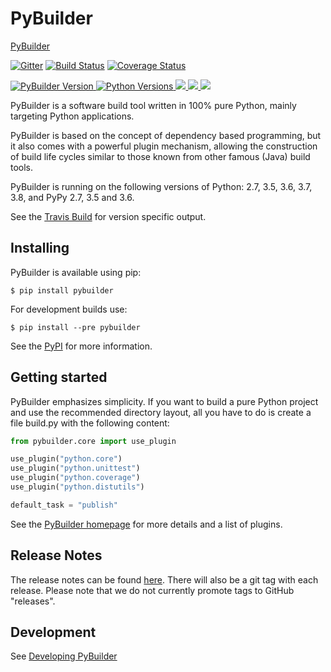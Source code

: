 PyBuilder
=========

[PyBuilder](https://pybuilder.io)


[![Gitter](https://img.shields.io/gitter/room/pybuilder/pybuilder)](https://gitter.im/pybuilder/pybuilder)
[![Build Status](https://img.shields.io/travis/pybuilder/pybuilder/master)](https://travis-ci.org/pybuilder/pybuilder)
[![Coverage Status](https://img.shields.io/coveralls/github/pybuilder/pybuilder/master)](https://coveralls.io/r/pybuilder/pybuilder?branch=master)

[
![PyBuilder Version](https://img.shields.io/pypi/v/pybuilder)
![Python Versions](https://img.shields.io/pypi/pyversions/pybuilder)
![](https://img.shields.io/pypi/dd/pybuilder)
![](https://img.shields.io/pypi/dw/pybuilder)
![](https://img.shields.io/pypi/dm/pybuilder)
](https://pypi.org/project/pybuilder/)

PyBuilder is a software build tool written in 100% pure Python, mainly
targeting Python applications.

PyBuilder is based on the concept of dependency based programming, but it also
comes with a powerful plugin mechanism, allowing the construction of build life
cycles similar to those known from other famous (Java) build tools.

PyBuilder is running on the following versions of Python: 2.7, 3.5, 3.6, 3.7, 3.8, and PyPy 2.7, 3.5 and 3.6.

See the [Travis Build](https://travis-ci.org/pybuilder/pybuilder) for version specific output.

## Installing

PyBuilder is available using pip:

    $ pip install pybuilder

For development builds use:

    $ pip install --pre pybuilder

See the [PyPI](https://pypi.org/project/pybuilder/) for more information.

## Getting started

PyBuilder emphasizes simplicity. If you want to build a pure Python project and
use the recommended directory layout, all you have to do is create a file
build.py with the following content:

```python
from pybuilder.core import use_plugin

use_plugin("python.core")
use_plugin("python.unittest")
use_plugin("python.coverage")
use_plugin("python.distutils")

default_task = "publish"
```

See the [PyBuilder homepage](https://pybuilder.io) for more details and
a list of plugins.

## Release Notes

The release notes can be found [here](https://pybuilder.io/release-notes/).
There will also be a git tag with each release. Please note that we do not currently promote tags to GitHub "releases".

## Development
See [Developing PyBuilder](https://pybuilder.io/documentation/developing-pybuilder.html)
